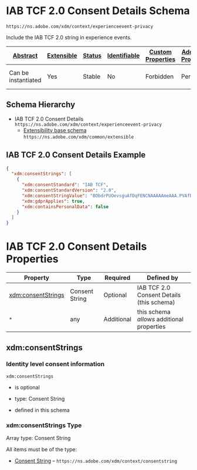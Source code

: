 
# IAB TCF 2.0 Consent Details Schema

```
https://ns.adobe.com/xdm/context/experienceevent-privacy
```

Include the IAB TCF 2.0 string in experience events.

| [Abstract](../../../abstract.md) | [Extensible](../../../extensions.md) | [Status](../../../status.md) | [Identifiable](../../../id.md) | [Custom Properties](../../../extensions.md) | [Additional Properties](../../../extensions.md) | Defined In |
|----------------------------------|--------------------------------------|------------------------------|--------------------------------|---------------------------------------------|-------------------------------------------------|------------|
| Can be instantiated | Yes | Stable | No | Forbidden | Permitted | [fieldgroups/experience-event/experienceevent-privacy.schema.json](fieldgroups/experience-event/experienceevent-privacy.schema.json) |
## Schema Hierarchy

* IAB TCF 2.0 Consent Details `https://ns.adobe.com/xdm/context/experienceevent-privacy`
  * [Extensibility base schema](../../datatypes/extensible.schema.md) `https://ns.adobe.com/xdm/common/extensible`


## IAB TCF 2.0 Consent Details Example
```json
{
  "xdm:consentStrings": [
    {
      "xdm:consentStandard": "IAB TCF",
      "xdm:consentStandardVersion": "2.0",
      "xdm:consentStringValue": "BObdrPUOevsguAfDqFENCNAAAAAmeAAA.PVAfDObdrA.DqFENCAmeAENCDA",
      "xdm:gdprApplies": true,
      "xdm:containsPersonalData": false
    }
  ]
}
```

# IAB TCF 2.0 Consent Details Properties

| Property | Type | Required | Defined by |
|----------|------|----------|------------|
| [xdm:consentStrings](#xdmconsentstrings) | Consent String | Optional | IAB TCF 2.0 Consent Details (this schema) |
| `*` | any | Additional | this schema *allows* additional properties |

## xdm:consentStrings
### Identity level consent information

`xdm:consentStrings`
* is optional
* type: Consent String

* defined in this schema

### xdm:consentStrings Type


Array type: Consent String

All items must be of the type:
* [Consent String](../../datatypes/consent/consentstring.schema.md) – `https://ns.adobe.com/xdm/context/consentstring`







